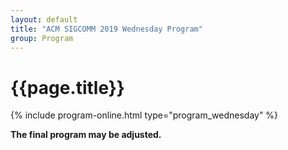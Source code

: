 ```yaml
---
layout: default
title: "ACM SIGCOMM 2019 Wednesday Program"
group: Program
---
```


# {{page.title}}

{% include program-online.html type="program_wednesday" %}

<strong>The final program may be adjusted.</strong>
